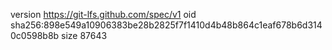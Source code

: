version https://git-lfs.github.com/spec/v1
oid sha256:898e549a10906383be28b2825f7f1410d4b48b864c1eaf678b6d3140c0598b8b
size 87643
